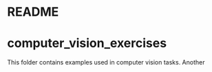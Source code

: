 # README
# computer_vision_exercises
This folder contains examples used in computer vision tasks.
Another

